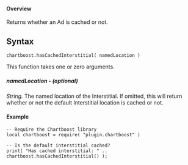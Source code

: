 #### Overview

Returns whether an Ad is cached or not.

## Syntax

`````
chartboost.hasCachedInterstitial( namedLocation )
`````

This function takes one or zero arguments.

##### namedLocation - (optional)

*String.* The named location of the Interstitial. If omitted, this will return whether or not the default Interstitial location is cached or not.

#### Example

```
-- Require the Chartboost library
local chartboost = require( "plugin.chartboost" )

-- Is the default interstitial cached?
print( "Has cached interstitial: " .. chartboost.hasCachedInterstitial() );
```